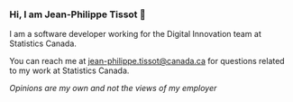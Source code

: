 ### Hi, I am Jean-Philippe Tissot 👋

I am a software developer working for the Digital Innovation team at Statistics Canada.

You can reach me at jean-philippe.tissot@canada.ca for questions related to my work at Statistics Canada. 

*Opinions are my own and not the views of my employer*
